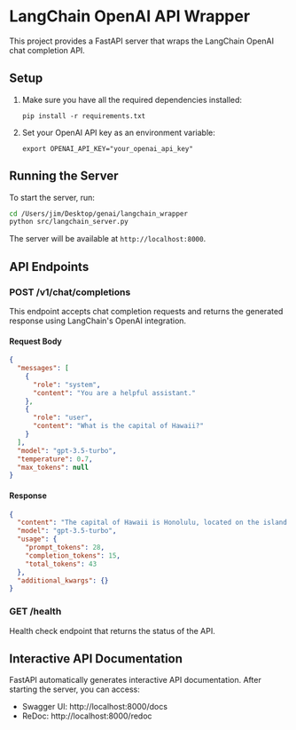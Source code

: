 # LangChain OpenAI API Wrapper

This project provides a FastAPI server that wraps the LangChain OpenAI chat completion API.

## Setup

1. Make sure you have all the required dependencies installed:
   ```
   pip install -r requirements.txt
   ```

2. Set your OpenAI API key as an environment variable:
   ```
   export OPENAI_API_KEY="your_openai_api_key"
   ```

## Running the Server

To start the server, run:

```bash
cd /Users/jim/Desktop/genai/langchain_wrapper
python src/langchain_server.py
```

The server will be available at `http://localhost:8000`.

## API Endpoints

### POST /v1/chat/completions

This endpoint accepts chat completion requests and returns the generated response using LangChain's OpenAI integration.

#### Request Body

```json
{
  "messages": [
    {
      "role": "system",
      "content": "You are a helpful assistant."
    },
    {
      "role": "user",
      "content": "What is the capital of Hawaii?"
    }
  ],
  "model": "gpt-3.5-turbo",
  "temperature": 0.7,
  "max_tokens": null
}
```

#### Response

```json
{
  "content": "The capital of Hawaii is Honolulu, located on the island of Oahu.",
  "model": "gpt-3.5-turbo",
  "usage": {
    "prompt_tokens": 28,
    "completion_tokens": 15,
    "total_tokens": 43
  },
  "additional_kwargs": {}
}
```

### GET /health

Health check endpoint that returns the status of the API.

## Interactive API Documentation

FastAPI automatically generates interactive API documentation. After starting the server, you can access:

- Swagger UI: http://localhost:8000/docs
- ReDoc: http://localhost:8000/redoc